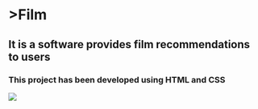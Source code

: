 
<h1>>Film </h1>

<h2>It is a software provides film recommendations to users </h2>

<h3>This project has been developed using HTML and CSS </h3>

![](film.gif)
